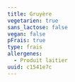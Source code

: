 ```yaml
---
title: Gruyère
vegetarien: true
sans_lactose: false
vegan: false
pFrais: true
type: frais
allergenes:
  - Produit laitier
uuid: c1541e7c
---
```


